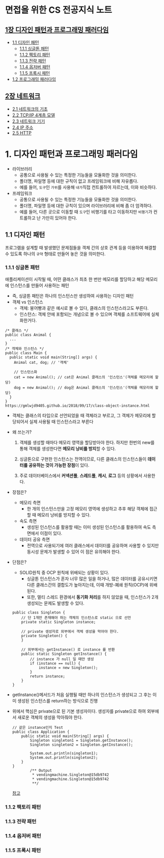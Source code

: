 # 면접을 위한 CS 전공지식 노트
## [1장 디자인 패턴과 프로그래밍 패러다임](#1-디자인-패턴과-프로그래밍-패러다임)
- [1.1 디자인 패턴](#11-디자인-패턴)
  - [1.1.1 싱글톤 패턴](#111-싱글톤-패턴)
  - [1.1.2 팩토리 패턴](#112-팩토리-패턴)
  - [1.1.3 전략 패턴](#113-전략-패턴)
  - [1.1.4 옵저버 패턴](#114-옵저버-패턴)
  - [1.1.5 프록시 패턴](#115-프록시-패턴)
- [1.2 프로그래밍 패러다임]()

## [2장 네트워크]()
- [2.1 네트워크의 기초]()
- [2.2 TCP/IP 4계층 모델]()
- [2.3 네트워크 기기]()
- [2.4 IP 주소]()
- [2.5 HTTP]()



# 1. 디자인 패턴과 프로그래밍 패러다임

- 라이브러리
  - 공통으로 사용될 수 있는 특정한 기능들을 모듈화한 것을 의미한다.
  - 폴더명, 파일명 등에 대한 규칙이 없고 프레임워크에 비해 자유롭다.
  - 예를 들어, `도구`인 `가위`를 사용해 `내가`직접 컨트롤하여 자르는데, 이와 비슷하다.
- 프레임워크
  - 공통으로 사용될 수 있는 특정한 기능들을 모듈화한 것을 의미한다.
  - 폴더명, 파일명 등에 대한 규칙이 있으며 라이브러리에 비해 좀 더 엄격하다.
  - 예를 들어, 다른 곳으로 이동할 때 `도구`인 비행기를 타고 이동하지만 `비행기`가 컨트롤하고 난 가만히 있어야 한다.

## 1.1 디자인 패턴
프로그램을 설계할 때 발생했던 문제점들을 객체 간의 상호 관계 등을 이용하여 해결할 수 있도록 하나의 `규약` 형태로 만들어 놓은 것을 의미한다.

### 1.1.1 **싱글톤 패턴**
애플리케이션이 시작될 때, 어떤 클래스가 최초 한 번만 메모리를 할당하고 해당 메모리에 인스턴스를 만들어 사용하는 패턴
- 즉, 싱글톤 패턴은 하나의 인스턴스만 생성하여 사용하는 디자인 패턴
- 객체 vs 인스턴스
  - 객체: 붕어빵과 같은 예시로 볼 수 있다, 클래스의 인스턴스라고도 부른다.
  - 인스턴스: 객체 안에 포함되는 개념으로 볼 수 있으며 객체를 소프트웨어에 실체화한거다.
```
/* 클래스 */
public class Animal {
  ...
}
/* 객체와 인스턴스 */
public class Main {
  public static void main(String[] args) {
    Animal cat, dog; // '객체'

    // 인스턴스화
    cat = new Animal(); // cat은 Animal 클래스의 '인스턴스'(객체를 메모리에 할당)
    dog = new Animal(); // dog은 Animal 클래스의 '인스턴스'(객체를 메모리에 할당)
  }
}
https://gmlwjd9405.github.io/2018/09/17/class-object-instance.html
```
- 객체는 클래스의 타입으로 선언되었을 때 객체라고 부르고, 그 객체가 메모리에 할당되어서 실제 사용될 때 인스턴스라고 부른다

- 왜 쓰는가?
  1) 객체를 생성할 때마다 메모리 영역을 할당받아야 한다. 하지만 한번의 new를 통해 객체를 생성한다면 **메모리 낭비를 방지**할 수 있다.

  2) 싱글톤으로 구현한 인스턴스는 전역이므로, 다른 클래스의 인스턴스들이 **데이터를 공유하는 것이 가능한 장점**이 있다.

  3) 주로 데이터베이스에서 **커넥션풀**, **스레드풀**, **캐시**, **로그** 등의 상황에서 사용한다.

- 장점은?
  - 메모리 측면
    - 한 개의 인스턴스만을 고정 메모리 영역에 생성하고 추후 해당 객체에 접근할 때
    메모리 낭비를 방지할 수 있다.
  - 속도 측면
    - 생성된 인스턴스를 활용할 때는 이미 생성된 인스턴스를 활용하여 속도 측면에서
    이점이 있다.
  - 데이터 공유 측면
    - 전역으로 사용되기에 여러 클래스에서 데이터를 공유하며 사용할 수 있지만 동시성 문제가 발생할 수 있어 이 점은 유의해야 한다.
- 단점은?
  - SOLID원칙 중 OCP 원칙에 위배되는 상황이 있다.
    - 싱글톤 인스턴스가 혼자 너무 많은 일을 하거나, 많은 데이터를 공유시키면 다른 클래스간의 결합도가 높아지는데, 
이때 개방-폐쇄 원칙(OCP)에 위배된다.
    - 또한, 멀티 스레드 환경에서 **동기화 처리**를 하지 않았을 때, 인스턴스가 2개 생성되는
    문제도 발생할 수 있다.

  ```
  public class Singleton {
      // 단 1개만 존재해야 하는 객체의 인스턴스로 static 으로 선언
      private static Singleton instance;
  
      // private 생성자로 외부에서 객체 생성을 막아야 한다.
      private Singleton() {
      }
  
      // 외부에서는 getInstance() 로 instance 를 반환
      public static Singleton getInstance() {
          // instance 가 null 일 때만 생성
          if (instance == null) {
              instance = new Singleton();
          }
          return instance;
      }
  }
  ```

- getInstance()메서드가 처음 실행될 때만 하나의 인스턴스가 생성되고 그 후는 이미 생성된 인스턴스를 return하는 방식으로 진행
- 위에서 핵심은 private으로 된 기본 생성자이다. 생성자를 private으로 하여 외부에서 새로운 객체의 생성을 막아줘야 한다.
  ```
  // 같은 instance인지 Test
  public class Application {
      public static void main(String[] args) {
          Singleton singleton1 = Singleton.getInstance();
          Singleton singleton2 = Singleton.getInstance();
  
          System.out.println(singleton1);
          System.out.println(singleton2);
      }
  }
          /** Output
           * vendingmachine.Singleton@15db9742
           * vendingmachine.Singleton@15db9742
           **/
  ```
  
  [참고](https://velog.io/@seongwon97/%EC%8B%B1%EA%B8%80%ED%86%A4Singleton-%ED%8C%A8%ED%84%B4%EC%9D%B4%EB%9E%80)

### 1.1.2 **팩토리 패턴**
### 1.1.3 **전략 패턴**
### 1.1.4 **옵저버 패턴**
### 1.1.5 **프록시 패턴**
